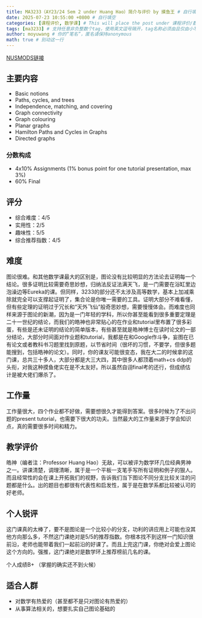 ```yaml
---
title: MA3233（AY23/24 Sem 2 under Huang Hao）简介与评价 by 摸鱼王 # 自行填空
date: 2025-07-23 10:55:00 +0800 # 自行填空
categories: [课程评价, 数学课] # This will place the post under 课程评价/数学课. 仅支持二级分类，目前已有的分类包括{数学课, CS课, 通识课锐评}，你可以自行添加新的分类
tags: [ma3233] # 支持任意非负整数个tag，使用英文逗号隔开，tag名称必须由且仅由小写英文字母、汉字或数字组成
author: moyuwang # 你的“笔名”，匿名请保持anonymous
math: true # 别动这一行
---
```

[NUSMODS链接](https://nusmods.com/courses/MA3233/combinatorics-and-graphs-ii)

## 主要内容

- Basic notions
- Paths, cycles, and trees
- Independence, matching, and covering
- Graph connectivity
- Graph colouring
- Planar graphs
- Hamilton Paths and Cycles in Graphs
- Directed graphs

### 分数构成

- 4x10% Assignments (1% bonus point for one tutorial presentation, max 3%)
- 60% Final

## 评分

- 综合难度：4/5
- 实用性：2/5
- 趣味性：5/5
- 综合推荐指数：4/5

## 难度

图论很难。和其他数学课最大的区别是，图论没有比较明显的方法论去证明每一个结论。很多证明比较需要奇思妙想，归纳法反证法满天飞，是一门需要在浴缸里边泡澡边等Eureka的课。但同样，3233的部分还不太涉及高等数学，基本上加减乘除就完全可以支撑起证明了，集合论是你唯一需要的工具。证明大部分不难看懂，但有些定理的证明过于冗长和“天外飞仙”般奇思妙想，需要慢慢体会。而难度也同样来源于图论的新潮，因为是一门年轻的学科，所以你甚至能看到很多重要定理是二十一世纪的结论，而我们的皓神也非常贴心的在作业和tutorial里布置了很多彩蛋，有些是还未证明的结论的简单版本，有些甚至就是皓神博士在读时论文的一部分结论，大部分时间面对作业题和tutorial，我都是在和Google作斗争，妄图在已有论文或者教科书习题里找到原题，以节省时间（很坏的习惯，不要学，但很多题能搜到，包括皓神的论文）。同时，你的课友可能很变态，我在大二的时候拿的这门课，总共三十多人，大部分都是大三大四，其中很多人都顶着math+cs ddp的头衔，对我这种摸鱼佬实在是不太友好。所以虽然自诩final考的还行，但成绩估计是被大佬们爆杀了。

## 工作量

工作量很大，四个作业都不好做，需要想很久才能得到答案。很多时候为了不出问题的present tutorial，也需要下很大的功夫。当然最大的工作量来源于学会知识点，真的需要很多时间和精力。

## 教学评价

皓神（编者注：Professor Huang Hao）无敌，可以被评为数学环几位经典男神之一。讲课清楚，调理清晰，属于是一个平板一支笔手写所有证明和例子的狠人。而且经常性的会在课上开拓我们的视野，告诉我们当下图论不同分支比较关注的问题都是什么。出的题目也都很有代表性和启发性，属于是在数学系都比较被认可的好老师。

## 个人锐评

这门课真的太棒了，要不是图论是一个比较小的分支，功利的讲应用上可能也没其他方向那么多，不然这门课绝对是5/5的推荐指数。你根本找不到这样一门知识很前沿，老师也能带着我们一起前沿的好课了。而且上完这门课，你绝对会爱上图论这个方向的。强推，这门课绝对是数学环上推荐榜前几名的课。

个人成绩B+ （掌握的确实还不到火候）

## 适合人群

- 对数学有热爱的（甚至都不是只对图论有热爱的）
- 从事算法相关的，想要扎实自己图论基础的
